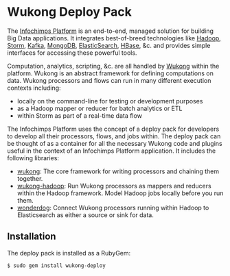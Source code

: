 # Wukong Deploy Pack

The [Infochimps Platform](http://www.infochimps.com) is an end-to-end,
managed solution for building Big Data applications.  It integrates
best-of-breed technologies like [Hadoop](http://hadoop.apache.org/),
[Storm](https://github.com/nathanmarz/storm),
[Kafka](http://incubator.apache.org/kafka/),
[MongoDB](http://www.mongodb.org/),
[ElasticSearch](http://www.elasticsearch.org/),
[HBase](http://hbase.apache.org/), &c. and provides simple interfaces
for accessing these powerful tools.

Computation, analytics, scripting, &c. are all handled by
[Wukong](http://github.com/infochimps-labs/wukong) within the
platform.  Wukong is an abstract framework for defining computations
on data.  Wukong processors and flows can run in many different
execution contexts including:

  * locally on the command-line for testing or development purposes
  * as a Hadoop mapper or reducer for batch analytics or ETL
  * within Storm as part of a real-time data flow

The Infochimps Platform uses the concept of a deploy pack for
developers to develop all their processors, flows, and jobs within.
The deploy pack can be thought of as a container for all the necessary
Wukong code and plugins useful in the context of an Infochimps
Platform application.  It includes the following libraries:

* <a href="http://github.com/infochimps-labs/wukong">wukong</a>: The core framework for writing processors and chaining them together.
* <a href="http://github.com/infochimps-labs/wukong-hadoop">wukong-hadoop</a>: Run Wukong processors as mappers and reducers within the Hadoop framework.  Model Hadoop jobs locally before you run them.
* <a href="http://github.com/infochimps-labs/wonderdog">wonderdog</a>: Connect Wukong processors running within Hadoop to Elasticsearch as either a source or sink for data.

## Installation

The deploy pack is installed as a RubyGem:

```
$ sudo gem install wukong-deploy
```
